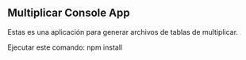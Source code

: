 ## Multiplicar Console App

Estas es una aplicación para generar archivos de tablas de multiplicar.

Ejecutar este comando:
npm install